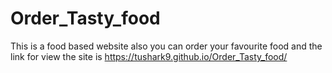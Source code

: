 # Order_Tasty_food
This is a food based website 
also
you can order your favourite food
and the link for view the site is 
https://tushark9.github.io/Order_Tasty_food/
